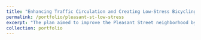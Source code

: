 ```yaml
---
title: "Enhancing Traffic Circulation and Creating Low-Stress Bicycling Routes: A Comprehensive Plan for Pleasant Street, Dorchester, MA"
permalink: /portfolio/pleasant-st-low-stress
excerpt: "The plan aimed to improve the Pleasant Street neighborhood by removing through traffic, ensuring that drivers who do not have local origins or destinations are rerouted away from the area. It also focuses on creating low-stress bicycling streets that provide a safe, comfortable, and enjoyable experience for cyclists by minimizing their exposure to high traffic volumes and speeds.<br/><img src='/images/pleasant_st.jpg'>"
collection: portfolio
---
```

